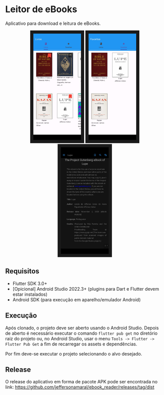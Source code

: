 # 

# Leitor de eBooks

Aplicativo para download e leitura de eBooks.

<div align="center">
<img src="https://github.com/jeffersonamaral/ebook_reader/blob/master/doc/screens/ebook_reader_screen_01.png" width="30%" border="10px"/>
<img src="https://github.com/jeffersonamaral/ebook_reader/blob/master/doc/screens/ebook_reader_screen_02.png" width="30%" border="10px"/>
<img src="https://github.com/jeffersonamaral/ebook_reader/blob/master/doc/screens/ebook_reader_screen_03.png" width="30%" border="10px"/>
</div>

## Requisitos

- Flutter SDK 3.0+
- [Opicional] Android Studio 2022.3+ (plugins para Dart e Flutter devem estar instalados)
- Android SDK (para execução em aparelho/emulador Android)

## Execução

Após clonado, o projeto deve ser aberto usando o Android Studio. Depois de aberto é necessário executar o comando ```flutter pub get``` no diretório raiz do projeto ou, no Android Studio, usar o menu ```Tools -> Flutter -> Flutter Pub Get``` a fim de recarregar os assets e dependências.

Por fim deve-se executar o projeto selecionando o alvo desejado.

## Release

O release do aplicativo em forma de pacote APK pode ser encontrada no link: https://github.com/jeffersonamaral/ebook_reader/releases/tag/dist
